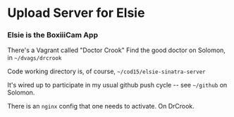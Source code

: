 # Upload Server for Elsie

### Elsie is the BoxiiiCam App

There's a Vagrant called "Doctor Crook" Find the good doctor on Solomon, in `~/dvags/drcrook`

Code working directory is, of course, `~/cod15/elsie-sinatra-server`

It's wired up to participate in my usual github push cycle -- see `~/github` on Solomon.

There is an `nginx` config that one needs to activate. On DrCrook.